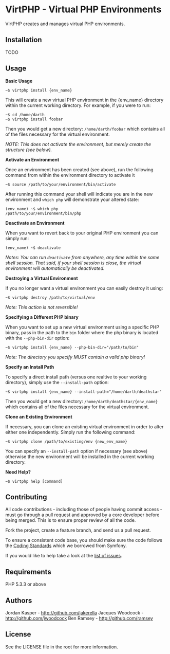 VirtPHP - Virtual PHP Environments
==================================

VirtPHP creates and manages virtual PHP environments.

Installation
------------

TODO


Usage
-----

__Basic Usage__

```
~$ virtphp install {env_name}
```

This will create a new virtual PHP environment in the {env_name} directory within the current working directory. For example, if you were to run:

```
~$ cd /home/darth
~$ virtphp install foobar
```

Then you would get a new directory: `/home/darth/foobar` which contains all of the files necessary for the virtual environment.

_NOTE: This does not activate the environment, but merely create the structure (see below)._


__Activate an Environment__

Once an environment has been created (see above), run the following command from within the environment directory to activate it

```
~$ source /path/to/your/environment/bin/activate
```

After running this command your shell will indicate you are in the new environment and `which php` will demonstrate your altered state:

```
(env_name) ~$ which php
/path/to/your/environment/bin/php
```


__Deactivate an Environment__

When you want to revert back to your original PHP environment you can simply run:

```
(env_name) ~$ deactivate
```

_Notes: You can run `deactivate` from anywhere, any time within the same shell session. That said, if your shell session is close, the virtual environment will automatically be deactivated._


__Destroying a Virtual Environment__

If you no longer want a virtual environment you can easily destroy it using:

```
~$ virtphp destroy /path/to/virtual/env
```

_Note: This action is not reversible!_


__Specifying a Different PHP binary__

When you want to set up a new virtual environment using a specific PHP binary, pass in the path to the `bin` folder where the php binary is located with the `--php-bin-dir` option:

```
~$ virtphp install {env_name} --php-bin-dir="/path/to/bin"
```

_Note: The directory you specify MUST contain a valid php binary!_


__Specify an Install Path__

To specify a direct install path (versus one realtive to your working directory), simply use the `--install-path` option:

```
~$ virtphp install {env_name} --install-path="/home/darth/deathstar"
```

Then you would get a new directory: `/home/darth/deathstar/{env_name}` which contains all of the files necessary for the virtual environment.


__Clone an Existing Environment__

If necessary, you can clone an existing virtual environment in order to alter either one independently. Simply run the following command:

```
~$ virtphp clone /path/to/existing/env {new_env_name}
```

You can specify an `--install-path` option if necessary (see above) otherwise the new environment will be installed in the current working directory.


__Need Help?__

```
~$ virtphp help [command]
```



Contributing
------------

All code contributions - including those of people having commit access -
must go through a pull request and approved by a core developer before being
merged. This is to ensure proper review of all the code.

Fork the project, create a feature branch, and send us a pull request.

To ensure a consistent code base, you should make sure the code follows
the [Coding Standards](http://symfony.com/doc/2.0/contributing/code/standards.html)
which we borrowed from Symfony.

If you would like to help take a look at the [list of issues](http://github.com/jwoodcock/virtphp/issues).


Requirements
------------

PHP 5.3.3 or above

Authors
-------

Jordan Kasper - http://github.com/jakerella
Jacques Woodcock - http://github.com/jwoodcock
Ben Ramsey - http://github.com/ramsey

License
-------

See the LICENSE file in the root for more information.
